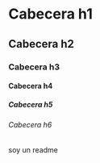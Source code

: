 # Cabecera h1
## Cabecera h2
### Cabecera h3
#### Cabecera h4
##### Cabecera h5
###### Cabecera h6
soy un readme